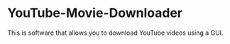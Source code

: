 # YouTube-Movie-Downloader
This is software that allows you to download YouTube videos using a GUI.
